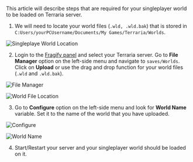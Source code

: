 This article will describe steps that are required for your singleplayer world to be loaded on Terraria server.

1. We will need to locate your world files (`.wld, .wld.bak`) that is stored in `C:Users/yourPCUsername/Documents/My Games/Terraria/Worlds`.

![Singleplaye World Location](../images/local-world.png)

2. Login to the [Fragify panel](https://panel.fragify.net/auth/login) and select your Terraria server. Go to **File Manager** option on the left-side menu and navigate to `saves/Worlds`.
Click on **Upload** or use the drag and drop function for your world files (`.wld` and `.wld.bak`).

![File Manager](../images/file-manager.png)

![World File Location](../images/world-location.png)

3. Go to **Configure** option on the left-side menu and look for **World Name** variable. Set it to the name of the world that you have uploaded. 

![Configure](../images/configure.png)

![World Name](../images/world-name.png)

4. Start/Restart your server and your singleplayer world should be loaded on it. 